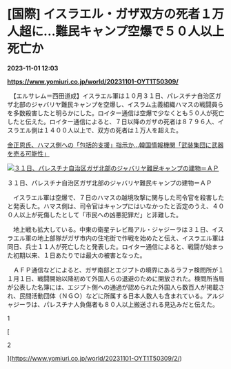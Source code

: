 # [国際] イスラエル・ガザ双方の死者１万人超に…難民キャンプ空爆で５０人以上死亡か

**2023-11-01 12:03**

**https://www.yomiuri.co.jp/world/20231101-OYT1T50309/**

　【エルサレム＝西田道成】イスラエル軍は１０月３１日、パレスチナ自治区ガザ北部のジャバリヤ難民キャンプを空爆し、イスラム主義組織ハマスの戦闘員らを多数殺害したと明らかにした。ロイター通信は空爆で少なくとも５０人が死亡したと伝えた。ロイター通信によると、７日以降のガザの死者は８７９６人、イスラエル側は１４００人以上で、双方の死者は１万人を超えた。

[金正恩氏、ハマス側への「包括的支援」指示か…韓国情報機関「武装集団に武器を売る可能性」](https://www.yomiuri.co.jp/world/20231101-OYT1T50280/)

[![３１日、パレスチナ自治区ガザ北部のジャバリヤ難民キャンプの建物＝ＡＰ](https://www.yomiuri.co.jp/media/2023/11/20231101-OYT1I50183-1.jpg)](https://www.yomiuri.co.jp/pluralphoto/20231101-OYT1I50183/)

３１日、パレスチナ自治区ガザ北部のジャバリヤ難民キャンプの建物＝ＡＰ

　イスラエル軍は空爆で、７日のハマスの越境攻撃に関与した司令官を殺害したと発表した。ハマス側は、司令官はキャンプにはいなかったと否定のうえ、４００人以上が死傷したとして「市民への凶悪犯罪だ」と非難した。

　地上戦も拡大している。中東の衛星テレビ局アル・ジャジーラは３１日、イスラエル軍の地上部隊がガザ市内の住宅街で作戦を始めたと伝え、イスラエル軍は同日、兵士１１人が死亡したと発表した。ロイター通信によると、戦闘が始まった初期以来、１日あたりでは最大の被害となった。

　ＡＦＰ通信などによると、ガザ南部とエジプトの境界にあるラファ検問所が１１月１日、戦闘開始以降初めて外国人らの退避のために開放された。検問所当局が公表した名簿には、エジプト側への通過が認められた外国人ら数百人が掲載され、民間活動団体（ＮＧＯ）などに所属する日本人数人も含まれている。アルジャジーラは、パレスチナ人負傷者も８０人以上搬送される見込みだと伝えた。

1

[

2

](https://www.yomiuri.co.jp/world/20231101-OYT1T50309/2/)